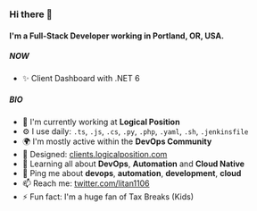 ### Hi there 👋

#### I'm a Full-Stack Developer working in Portland, OR, USA.

##### NOW

- ✨ Client Dashboard with .NET 6

##### BIO

- 🏢 I'm currently working at **Logical Position**
- ⚙️ I use daily: `.ts`, `.js`, `.cs`, `.py`, `.php`, `.yaml`, `.sh`, `.jenkinsfile`
- 🌍 I'm mostly active within the **DevOps Community**
- 💅 Designed: [clients.logicalposition.com](https://clients.logicalposition.com)
- 🌱 Learning all about **DevOps**, **Automation** and **Cloud Native**
- 💬 Ping me about **devops**, **automation**, **development**, **cloud**
- 📫 Reach me: [twitter.com/litan1106](https://twitter.com/litan1106)
- ⚡️ Fun fact: I'm a huge fan of Tax Breaks (Kids)
